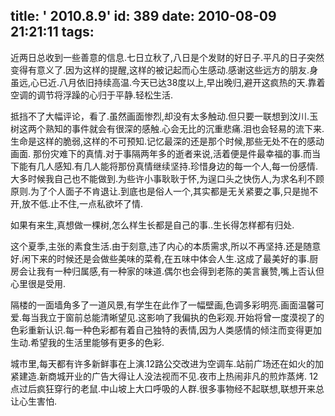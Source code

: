 title: ' 2010.8.9'
id: 389
date: 2010-08-09 21:21:11
tags:
---

近两日总收到一些善意的信息.七日立秋了,八日是个发财的好日子.平凡的日子突然变得有意义了.因为这样的提醒,这样的被记起而心生感动.感谢这些远方的朋友.身虽远,心已近.八月依旧持续高温.今天已达38度以上,早出晚归,避开这疯热的天.靠着空调的调节将浮躁的心归于平静.轻松生活.

抵挡不了大幅评论，看了.虽然画面惨烈,却没有太多触动.但只要一联想到汶川.玉树这两个熟知的事件就会有很深的感触.心会无比的沉重悲痛.泪也会轻易的流下来.生命是这样的脆弱,这样的不可预知.记忆最深的还是那个时候,那些无处不在的感动画面. 那份灾难下的真情.对于事隔两年多的逝者来说,活着便是件最幸福的事.而当下能有几人感知.有几人能将那份真情继续坚持.珍惜身边的每一个人,每一份感情.大多时候我自己也不能做到.为些许小事耿耿于怀,为逞口头之快伤人,为求名利不顾原则.为了个人面子不肯退让.到底也是俗人一个,其实都是无关紧要之事,只是抛不开,放不低.止不住,一点私欲坏了情.

如果有来生,真想做一棵树,怎么样生长都是自己的事..生长得怎样都有归处.

这个夏季,主张的素食生活.由于刻意,违了内心的本质需求,所以不再坚持.还是随意好.闲下来的时候还是会做些美味的菜肴,在五味中体会人生.这成了最美好的事.厨房会让我有一种归属感,有一种家的味道.偶尔也会得到老陈的美言襄赞,嘴上否认但心里很是受用.

隔楼的一面墙角多了一道风景,有学生在此作了一幅壁画,色调多彩明亮.画面温馨可爱.每当我立于窗前总能清晰望见.这影响了我偏执的色彩观.开始将曾一度漠视了的色彩重新认识.每一种色彩都有着自己独特的表情,因为人类感情的倾注而变得更加生动.希望我的生活里能够有更多的色彩.

城市里,每天都有许多新鲜事在上演.12路公交改进为空调车.站前广场还在如火的加紧建造.新商城开业的广告大得让人没法视而不见.夜市上热闹非凡的煎炸蒸烤. 12点过后疯狂穿行的老鼠.中山坡上大口呼吸的人群.很多事物经不起联想,联想开来总让心生害怕.
